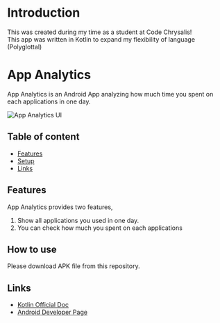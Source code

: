 # Introduction
This was created during my time as a student at Code Chrysalis!<br>
This app was written in Kotlin to expand my flexibility of language (Polyglottal)

# App Analytics
App Analytics is an Android App analyzing how much time you spent on each applications in one day.

![App Analytics UI]()

## Table of content

- [Features](#Features)
- [Setup](#Setup)
- [Links](#links)

## Features

App Analytics provides two features,

1. Show all applications you used in one day.
2. You can check how much you spent on each applications

## How to use

Please download APK file from this repository.

## Links

- [Kotlin Official Doc](https://kotlinlang.org/)
- [Android Developer Page](https://developer.android.com/)